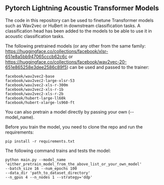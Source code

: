 ## Pytorch Lightning Acoustic Transformer Models

The code in this repository can be used to finetune Transformer models such as Wav2vec or HuBert in downstream classification tasks. A classification head has been added to the models to be able to use it in acoustic classification tasks.

The following pretrained models (or any other from the same family: https://huggingface.co/collections/facebook/xlsr-651e8a5bb947065cccb62c6c or https://huggingface.co/collections/facebook/wav2vec-20-651e865258e3dee2586c89f5) can be used and passed to the trainer:

```
facebook/wav2vec2-base
facebook/wav2vec2-large-xlsr-53
facebook/wav2vec2-xls-r-300m
facebook/wav2vec2-xls-r-1b
facebook/wav2vec2-xls-r-2b
facebook/hubert-large-ll60k
facebook/hubert-xlarge-ls960-ft
```

You can also pretrain a model directly by passing your own (--model_name).

Before you train the model, you need to clone the repo and run the requirements:

```
pip install -r requirements.txt
```

The following command trains and tests the model:

```
python main.py --model_name 'either_pretrain_model_from_the_above_list_or_your_own_model'
--batch_size 16 --num_epochs 100
--data_dir 'path_to_dataset_directory'
--n_gpus 4 --n_nodes 1 --strategy='ddp'
```
